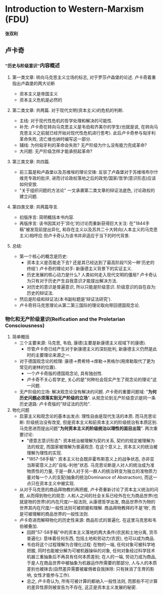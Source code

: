# Introduction to Western-Marxism (FDU) 
**张双利**

## 卢卡奇

### `"历史与阶级意识"`内容概述

1. 第一类文章: 转向马克思主义立场的标志, 对于罗莎卢森堡的论述. 卢卡奇着重指出卢森堡的两大论断
    - 资本主义是帝国主义
    - 资本主义危机是必然的
2. 第二类文章: 共两篇. 对于现代文明(资本主义)的危机的判断.
    - 主线: 对于现代性危机的哲学处理和解决的可能性.
    - 补充: 卢卡奇在转向马克思主义是韦伯和齐美尔的学生(也就是说, 在转向马克思主义之前就已经开始对现代性危机进行思考). 此后卢卡奇参与匈牙利革命失败, 流亡维也纳时编写这一部分.
    - 辅线: 为何匈牙利的革命会失败? 无产阶级为什么没有能力完成革命? 
    - 大问题: 无产阶级怎样才能承担起革命? 
3.  第三类文章: 共四篇.
    - 前三篇是和卢森堡以及苏维埃的理论交锋: 反驳了卢森堡对于苏维埃布尔什维克专政的批评, 进而讨论政权落地之后的政党/国家/哲学(意识形态)应该如何安放.
    - "关于组织问题的方法论" 一文承袭第二类文章的辩证法底色, 讨论政权的建立问题.
4. 第四类文章: 共两篇导言.
    - 初版序言: 简明概括本书内容.
    - 再版序言: 该书因其对于'异化'的讨论而重新获得巨大关注: 在"1844手稿"被发现前提出异化, 和存在主义以及苏共二十大转向(人本主义的马克思主义)相呼应.但卢卡奇认为该书并非适应于当下的时代背景.

5. 总结: 
    - 第一个核心的概念是历史: 
        - 资本主义是否能走下去? 还是其已经达到了最高阶段?(另一种'历史的终结') 卢卡奇的理论对手: 新康德主义背景下的实证主义.
        - 历史发展的核心动力是什么? 人类如何走入现代文明的僵局? 卢卡奇认为只有对于历史产生自我意识才能提出解决方法.
        - 对历史的意识是普遍意识, 所以只能是阶级意识. 阶级意识的自在自为: 历史的辩证法.
    - 然后是阶级和辩证法(本书副标题是'辩证法研究').
    - 卢卡奇将马克思理论从第二第三国际的理论取向带回德国观念论.
  
### 物化和无产阶级意识(Reification and the Proletarian Consciousness)

1. 简单概括
    - 三个主要来源: 马克思, 韦伯, 康德(主要是新康德主义视域下的康德).
       - 尽管卢卡奇已经产生对于新康德主义的深刻批判, 新康德主义仍然是此时的主要理论来源之一.
    - 对于德国观念论的梳理: 康德->费希特->席勒->黑格尔(用席勒取代了更为常见的谢林的位置).
      - 一个卢卡奇版的德国观念论, 具有独创性.
      - 卢卡奇不关心哲学史, 关心的是"何种社会现实产生了观念论的理论"这一问题.
    - 无产阶级的立场: 解决观念论没有解决的问题. 卢卡奇的重要问题域: "**为何历史问题必须落实到无产阶级的立场**". 从观念论到无产阶级意识是同一条历史道路: 卢卡奇版的"辩证法的历险".
2. 物化问题
    - 启蒙主义和观念论的基本出发点: 理性自由是现代生活的本质. 而马克思论断: 阶级统治没有改变, 但是资本主义和前资本主义的阶级统治有本质区别. 马克思进而提出问题"**为何资本主义的阶级统治以理性的面目出现**". 两次重要讨论:
        - "德意志意识形态": 资本统治被理解为契约关系, 契约的规定被理解为法的规定, 而国家被理解为普遍观念. 在这个意义上, 资本主义的统治被理解为理性的实现.
        - "1857-58手稿": 资本主义社会既非霍布斯意义上的战争状态, 亦非亚当斯密意义上的"自私-利他"状态. 马克思论断是人对人的统治成为准物质性的力量, 于是一群人对于另一群人的统治转变为独立的准物质力量对每一个人的支配(抽象的统治Dominance of Abstraction), 而这一点只在资本主义中被实现. 
    - 从对于马克思的商品拜物教的再把握, 卢卡奇重新讨论了资本主义统治的问题, 从而得到物化的观念: 人和人之间的社会关系已经外在化为商品世界(也就是物的世界)的内在尺度/一般法则, 从康德哲学出发, 商品世界作为物的世界其内在尺度/一般性法则可被把握和理解. 商品拜物教拜的不是'物', 而是可被理解的商品世界的一般性法则.
    - 卢卡奇进而解释物化的历史性来源: 商品形式的普遍化. 在这里马克思和韦伯被叠加. 
        - 回顾"57-58手稿"中的资本主义落地的两大条件(农民和土地分离, 货币普遍化): 意味着任何东西, 包括土地和劳动力(农民), 也可以成为商品. 
        - 韦伯将这个过程理解为合理化过程: 在物的一端, 任何对象可被科学地把握, 同时也能被分解为可被机器操纵的对象, 任何对象经过科学技术机器三重抽象后不再具有任何本质差别; 在人的一端, 劳动力成为商品, 于是人在商品世界中被抽象为机器运作所需要的那部分, 人与人的本质差别也被抹去(自然差异需要被雇佣者自我抹除: 只有抹消了生育的影响, 女性才能参与工作). 
        - 总之, 卢卡奇认为, 所有可被计算的都纳入一般性法则, 而那些不可计算的差异性原则被宣告为不存在, 这正是资本主义发展的秘密. 
    
